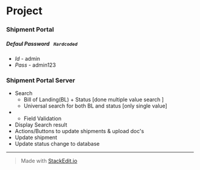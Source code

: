 # Project

### Shipment Portal

##### **Defaul Password** ` Hardcoded`
-  *Id* - admin
-  *Pass* - admin123

### Shipment Portal Server
- Search
	- Bill of Landing(BL) + Status [done multiple value search ]
	- Universal search for both BL and status [only single value]
-	- Field Validation
-	Display Search result
- Actions/Buttons to update shipments & upload doc's
- Update shipment
- Update status change to database

___

> Made with [StackEdit.io](https://stackedit.io/app)

